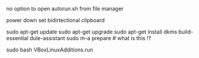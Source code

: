 no option to open autorun.sh from file manager

power down
set bidirtectional clipboard

sudo apt-get update
sudo apt-get upgrade
sudo  apt-get install dkms build-essential dule-assistant
sudo m-a prepare # what is this !?

sudo bash VBoxLinuxAdditions.run

